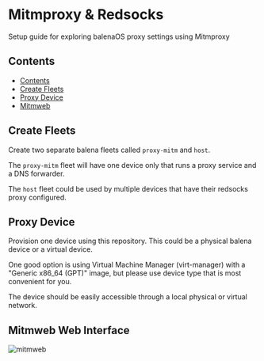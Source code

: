 # Mitmproxy & Redsocks

Setup guide for exploring balenaOS proxy settings using Mitmproxy

## Contents

- [Contents](#contents)
- [Create Fleets](#create-fleets)
- [Proxy Device](#proxy-device)
- [Mitmweb](#mitmweb)

## Create Fleets

Create two separate balena fleets called `proxy-mitm` and `host`.

The `proxy-mitm` fleet will have one device only that runs a proxy service and a DNS forwarder.

The `host` fleet could be used by multiple devices that have their redsocks proxy configured.

## Proxy Device

Provision one device using this repository. This could be a physical balena device or a virtual device.

One good option is using Virtual Machine Manager (virt-manager) with a "Generic x86_64 (GPT)" image, but please use device type that is most convenient for you.

The device should be easily accessible through a local physical or virtual network. 

## Mitmweb Web Interface

![mitmweb](https://github.com/balena-io-experimental/proxy-mitm/assets/188837/9a305984-7495-4870-b98a-d9d8f439cbba)

